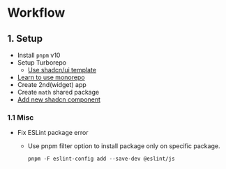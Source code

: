 # Workflow

## 1. Setup

- Install `pnpm` v10
- Setup Turborepo
  - [Use shadcn/ui template](https://ui.shadcn.com/docs/monorepo)
- [Learn to use monorepo](https://turborepo.com/docs/crafting-your-repository/creating-an-internal-package)
- Create 2nd(widget) app
- Create `math` shared package
- [Add new shadcn component](https://ui.shadcn.com/docs/monorepo#add-components-to-your-project)

### 1.1 Misc

- Fix ESLint package error

  - Use pnpm filter option to install package only
    on specific package.

    ```
    pnpm -F eslint-config add --save-dev @eslint/js
    ```

